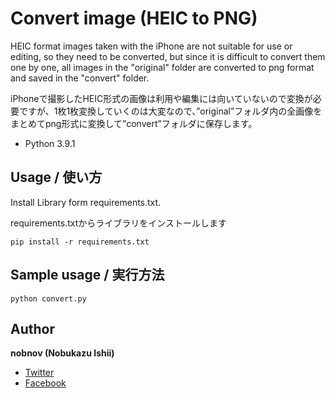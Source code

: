 # Convert image (HEIC to PNG)

HEIC format images taken with the iPhone are not suitable for use or editing, so they need to be converted, but since it is difficult to convert them one by one, all images in the "original" folder are converted to png format and saved in the "convert" folder.

iPhoneで撮影したHEIC形式の画像は利用や編集には向いていないので変換が必要ですが、1枚1枚変換していくのは大変なので、”original”フォルダ内の全画像をまとめてpng形式に変換して”convert”フォルダに保存します。

- Python 3.9.1

## Usage / 使い方
Install Library form requirements.txt.

requirements.txtからライブラリをインストールします

	pip install -r requirements.txt
	
## Sample usage / 実行方法

	python convert.py

## Author
**nobnov (Nobukazu Ishii)**

- [Twitter](https://twitter.com/nobnov)
- [Facebook](https://www.facebook.com/nobnov.ISHII)